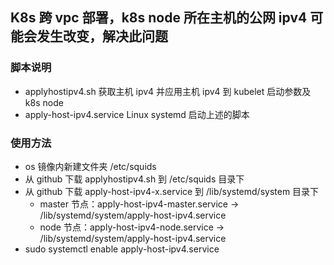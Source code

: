 ## K8s 跨 vpc 部署，k8s node 所在主机的公网 ipv4 可能会发生改变，解决此问题

### 脚本说明
- applyhostipv4.sh 获取主机 ipv4 并应用主机 ipv4 到 kubelet 启动参数及 k8s node
- apply-host-ipv4.service Linux systemd 启动上述的脚本

### 使用方法
- os 镜像内新建文件夹 /etc/squids
- 从 github 下载 applyhostipv4.sh 到 /etc/squids 目录下
- 从 github 下载 apply-host-ipv4-x.service 到 /lib/systemd/system 目录下
  - master 节点：apply-host-ipv4-master.service -> /lib/systemd/system/apply-host-ipv4.service
  - node 节点：apply-host-ipv4-node.service -> /lib/systemd/system/apply-host-ipv4.service
- sudo systemctl enable apply-host-ipv4.service
